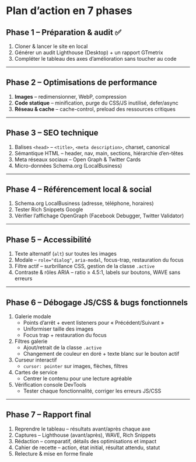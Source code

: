 # Plan d’action en 7 phases

## Phase 1 – Préparation & audit ✅
1. Cloner & lancer le site en local  
2. Générer un audit Lighthouse (Desktop) + un rapport GTmetrix  
3. Compléter le tableau des axes d’amélioration sans toucher au code  

---

## Phase 2 – Optimisations de performance
1. **Images** – redimensionner, WebP, compression  
2. **Code statique** – minification, purge du CSS/JS inutilisé, defer/async  
3. **Réseau & cache** – cache-control, preload des ressources critiques  

---

## Phase 3 – SEO technique 
1. Balises `<head>` – `<title>`, `<meta description>`, charset, canonical  
2. Sémantique HTML – header, nav, main, sections, hiérarchie d’en-têtes  
3. Meta réseaux sociaux – Open Graph & Twitter Cards  
4. Micro-données Schema.org (LocalBusiness)  

---

## Phase 4 – Référencement local & social
1. Schema.org LocalBusiness (adresse, téléphone, horaires)  
2. Tester Rich Snippets Google  
3. Vérifier l’affichage OpenGraph (Facebook Debugger, Twitter Validator)  

---

## Phase 5 – Accessibilité
1. Texte alternatif (`alt`) sur toutes les images  
2. Modale – `role="dialog"`, `aria-modal`, focus-trap, restauration du focus  
3. Filtre actif – surbrillance CSS, gestion de la classe `.active`  
4. Contraste & rôles ARIA – ratio ≥ 4.5:1, labels sur boutons, WAVE sans erreurs  

---

## Phase 6 – Débogage JS/CSS & bugs fonctionnels
1. Galerie modale  
   - Points d’arrêt + event listeners pour « Précédent/Suivant »  
   - Uniformiser taille des images  
   - Focus trap + restauration du focus  
2. Filtres galerie  
   - Ajout/retrait de la classe `.active`  
   - Changement de couleur en doré + texte blanc sur le bouton actif  
3. Curseur interactif  
   - `cursor: pointer` sur images, flèches, filtres  
4. Cartes de service  
   - Centrer le contenu pour une lecture agréable  
5. Vérification console DevTools  
   - Tester chaque fonctionnalité, corriger les erreurs JS/CSS   

---

## Phase 7 – Rapport final
1. Reprendre le tableau – résultats avant/après chaque axe  
2. Captures – Lighthouse (avant/après), WAVE, Rich Snippets  
3. Rédaction – comparatif, détails des optimisations et impact  
4. Cahier de recette – action, état initial, résultat attendu, statut  
5. Relecture & mise en forme finale  